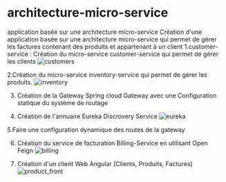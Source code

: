 # architecture-micro-service

application basée sur une architecture micro-service
Création d'une application basée sur une architecture micro-service qui permet de gérer les factures contenant des produits et appartenant à un client
1.customer-service : Création du micro-service customer-service qui permet de gérer les clients
![customers](https://user-images.githubusercontent.com/85135524/207273028-c804dd37-bd4b-4d4c-8654-a0ff072e88f3.jpg)


2.Création du micro-service inventory-service qui permet de gérer les produits.
![inventory](https://user-images.githubusercontent.com/85135524/207273362-4fa42cc8-9526-4c8f-b7cd-09fe8f8d72f3.jpg)


3. Création de  la Gateway Spring cloud Gateway avec une Configuration statique du système de routage


4. Création de l'annuaire Eureka Discrovery Service
![eureka](https://user-images.githubusercontent.com/85135524/207273871-c592bd30-7ba5-47e7-a4e1-d0bbe79dca99.jpg)


5.Faire une configuration dynamique des routes de la gateway


6. Création du service de facturation Billing-Service en utilisant Open Feign
![billing](https://user-images.githubusercontent.com/85135524/207275400-a7062c74-161b-4252-8eae-3c448c154604.jpg)


7. Création d'un client Web Angular (Clients, Produits, Factures)
![product_front](https://user-images.githubusercontent.com/85135524/207276831-00e76573-12a7-4c5f-a6aa-4ece4d28d5db.jpg)
